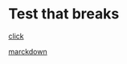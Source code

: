 # Test that breaks 

[click](http://nbastreams.site) 

[marckdown](https://www.markdownguide.org/basic-syntax/) 